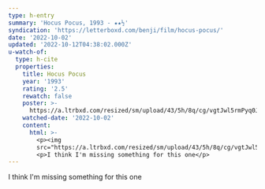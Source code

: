 ```yaml
---
type: h-entry
summary: 'Hocus Pocus, 1993 - ★★½'
syndication: 'https://letterboxd.com/benji/film/hocus-pocus/'
date: '2022-10-02'
updated: '2022-10-12T04:38:02.000Z'
u-watch-of:
  type: h-cite
  properties:
    title: Hocus Pocus
    year: '1993'
    rating: '2.5'
    rewatch: false
    poster: >-
      https://a.ltrbxd.com/resized/sm/upload/43/5h/8q/cg/vgtJwl5rmPyq0JQPNWd4NXbkGmd-0-600-0-900-crop.jpg?v=9e0fc85c24
    watched-date: '2022-10-02'
    content:
      html: >-
        <p><img
        src="https://a.ltrbxd.com/resized/sm/upload/43/5h/8q/cg/vgtJwl5rmPyq0JQPNWd4NXbkGmd-0-600-0-900-crop.jpg?v=9e0fc85c24"/></p>
        <p>I think I'm missing something for this one</p>
---
```

I think I'm missing something for this one
